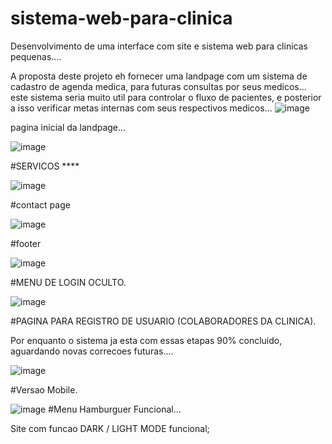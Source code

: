 # sistema-web-para-clinica
Desenvolvimento de uma interface com site e sistema web para clinicas pequenas....

A proposta deste projeto eh fornecer uma landpage com  um sistema de cadastro de agenda medica, para futuras consultas por seus medicos...
este sistema seria muito util para controlar o fluxo de pacientes, e posterior a isso verificar metas internas com seus respectivos medicos...
![image](https://github.com/DavidBrito32/sistema-web-para-clinica/assets/125412383/e752db3a-8aac-4509-a8d8-85e13c45fdd8)

pagina inicial da landpage...

![image](https://github.com/DavidBrito32/sistema-web-para-clinica/assets/125412383/97013d94-7116-4294-b070-9aeb86e8125f)


#SERVICOS ****

![image](https://github.com/DavidBrito32/sistema-web-para-clinica/assets/125412383/c6044092-4d5c-4ebf-950b-b40c33b54638)

#contact page

![image](https://github.com/DavidBrito32/sistema-web-para-clinica/assets/125412383/820d3f6f-8da9-45bd-a7d6-1e46a39b69f3)

#footer

![image](https://github.com/DavidBrito32/sistema-web-para-clinica/assets/125412383/f7126df0-ea27-457a-be89-61963b101055)

#MENU DE LOGIN OCULTO.

![image](https://github.com/DavidBrito32/sistema-web-para-clinica/assets/125412383/b885a260-81d4-46b6-b7a1-fb8df26dc171)

#PAGINA PARA REGISTRO DE USUARIO (COLABORADORES DA CLINICA).


Por enquanto o sistema ja esta com essas etapas 90% concluido, aguardando novas correcoes futuras....

![image](https://github.com/DavidBrito32/sistema-web-para-clinica/assets/125412383/15c0dc44-9de9-41ee-a421-904f2b70595a)

#Versao Mobile.

![image](https://github.com/DavidBrito32/sistema-web-para-clinica/assets/125412383/f0d91328-22df-49a7-b186-be405d8d19de)
#Menu Hamburguer Funcional...


Site com funcao DARK / LIGHT MODE funcional;






